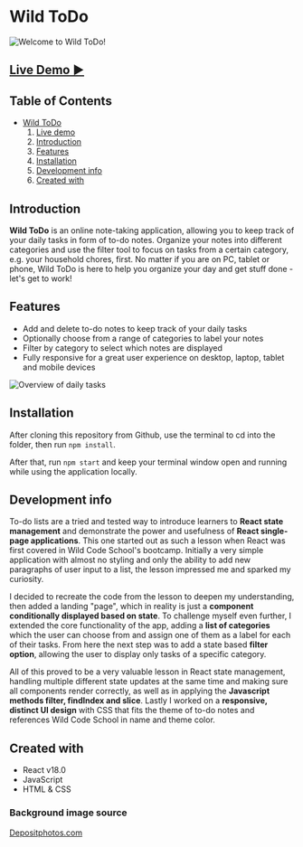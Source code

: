 # Wild ToDo

![Welcome to Wild ToDo!](https://raw.githubusercontent.com/Arrief/wild-todo/main/public/images/wtd-landing.png)

## <a href="https://wild-todo.netlify.app/" target="_blank">Live Demo ▶</a>

## Table of Contents

- [Wild ToDo](#wild-todo)
  1. [Live demo](#-live-demo)
  2. [Introduction](#-introduction)
  3. [Features](#-features)
  4. [Installation](#-installation)
  5. [Development info](#-development-info)
  6. [Created with](#-created-with)

## Introduction

**Wild ToDo** is an online note-taking application, allowing you to keep track of your daily tasks in form of to-do notes. Organize your notes into different categories and use the filter tool to focus on tasks from a certain category, e.g. your household chores, first. No matter if you are on PC, tablet or phone, Wild ToDo is here to help you organize your day and get stuff done - let's get to work!

## Features

- Add and delete to-do notes to keep track of your daily tasks
- Optionally choose from a range of categories to label your notes
- Filter by category to select which notes are displayed
- Fully responsive for a great user experience on desktop, laptop, tablet and mobile devices

![Overview of daily tasks](https://raw.githubusercontent.com/Arrief/wild-todo/main/public/images/wtd-tasks.png)

## Installation

After cloning this repository from Github, use the terminal to cd into the folder, then run `npm install`.

After that, run `npm start` and keep your terminal window open and running while using the application locally.

## Development info

To-do lists are a tried and tested way to introduce learners to **React state management** and demonstrate the power and usefulness of **React single-page applications**. This one started out as such a lesson when React was first covered in Wild Code School's bootcamp. Initially a very simple application with almost no styling and only the ability to add new paragraphs of user input to a list, the lesson impressed me and sparked my curiosity.

I decided to recreate the code from the lesson to deepen my understanding, then added a landing "page", which in reality is just a **component conditionally displayed based on state**. To challenge myself even further, I extended the core functionality of the app, adding a **list of categories** which the user can choose from and assign one of them as a label for each of their tasks. From here the next step was to add a state based **filter option**, allowing the user to display only tasks of a specific category.

All of this proved to be a very valuable lesson in React state management, handling multiple different state updates at the same time and making sure all components render correctly, as well as in applying the **Javascript methods filter, findIndex and slice**. Lastly I worked on a **responsive, distinct UI design** with CSS that fits the theme of to-do notes and references Wild Code School in name and theme color.

## Created with

- React v18.0
- JavaScript
- HTML & CSS

### Background image source

<a href="https://static8.depositphotos.com/1570716/1049/i/950/depositphotos_10495668-stock-photo-cork-board-background.jpg" target="_blank">Depositphotos.com</a>

